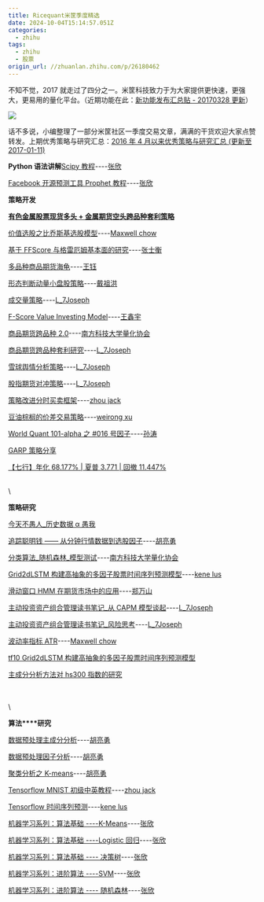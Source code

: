 ```yaml
---
title: Ricequant米筐季度精选
date: 2024-10-04T15:14:57.051Z
categories:
  - zhihu
tags:
  - zhihu
  - 股票
origin_url: //zhuanlan.zhihu.com/p/26180462
---
```

不知不觉，2017 就走过了四分之一。米筐科技致力于为大家提供更快速，更强大，更易用的量化平台。（近期功能在此：[新功能发布汇总贴 - 20170328 更新](https://link.zhihu.com/?target=https%3A//www.ricequant.com/community/topic/765)）

![](https://pic1.zhimg.com/v2-cbcb68a24577c4102c30c0be2fac280e_b.png)

话不多说，小编整理了一部分米筐社区一季度交易文章，满满的干货欢迎大家点赞转发。上期优秀策略与研究汇总：[2016 年 4 月以来优秀策略与研究汇总 (更新至 2017-01-11)](https://link.zhihu.com/?target=https%3A//www.ricequant.com/community/topic/1863/)

**Python 语法讲解**[Scipy 教程](https://link.zhihu.com/?target=https%3A//www.ricequant.com/community/topic/2817//4)----[张欣](https://link.zhihu.com/?target=https%3A//www.ricequant.com/community/user/303036)

[Facebook 开源预测工具 Prophet 教程](https://link.zhihu.com/?target=https%3A//www.ricequant.com/community/topic/2818/)----[张欣](https://link.zhihu.com/?target=https%3A//www.ricequant.com/community/user/303036)

**策略开发**

**[有色金属股票现货多头 + 金属期货空头跨品种套利策略](https://link.zhihu.com/?target=https%3A//www.ricequant.com/community/topic/3027//3)**

[价值选股之比乔斯基选股模型](https://link.zhihu.com/?target=https%3A//www.ricequant.com/community/topic/2808)----[Maxwell chow](https://link.zhihu.com/?target=https%3A//www.ricequant.com/community/user/267236)

[基于 FFScore 与格雷厄姆基本面的研究](https://link.zhihu.com/?target=https%3A//www.ricequant.com/community/topic/2968/)----[张士衡](https://link.zhihu.com/?target=https%3A//www.ricequant.com/community/user/312214)

[多品种商品期货海龟](https://link.zhihu.com/?target=https%3A//www.ricequant.com/community/topic/2733//5)----[王钰](https://link.zhihu.com/?target=https%3A//www.ricequant.com/community/user/166154)

[形态判断动量小盘股策略](https://link.zhihu.com/?target=https%3A//www.ricequant.com/community/topic/2561//2)----[戴祖洪](https://link.zhihu.com/?target=https%3A//www.ricequant.com/community/user/302987)

[成交量策略](https://link.zhihu.com/?target=https%3A//www.ricequant.com/community/topic/2752//4)----[L\_7Joseph](https://link.zhihu.com/?target=https%3A//www.ricequant.com/community/user/276890)

[F-Score Value Investing Model](https://link.zhihu.com/?target=https%3A//www.ricequant.com/community/topic/2952/)----[王鑫宇](https://link.zhihu.com/?target=https%3A//www.ricequant.com/community/user/311808)

[商品期货跨品种 2.0](https://link.zhihu.com/?target=https%3A//www.ricequant.com/community/topic/2837/)----[南方科技大学量化协会](https://link.zhihu.com/?target=https%3A//www.ricequant.com/community/user/312967)

[商品期货跨品种套利研究](https://link.zhihu.com/?target=https%3A//www.ricequant.com/community/topic/2652/)----[L\_7Joseph](https://link.zhihu.com/?target=https%3A//www.ricequant.com/community/user/276890)

[雪球舆情分析策略](https://link.zhihu.com/?target=https%3A//www.ricequant.com/community/topic/2623/)----[L\_7Joseph](https://link.zhihu.com/?target=https%3A//www.ricequant.com/community/user/276890)

[股指期货对冲策略](https://link.zhihu.com/?target=https%3A//www.ricequant.com/community/topic/2576/)----[L\_7Joseph](https://link.zhihu.com/?target=https%3A//www.ricequant.com/community/user/276890)

[策略改进分时买卖框架](https://link.zhihu.com/?target=https%3A//www.ricequant.com/community/topic/2513//2%23share-permormance_content_14248_1334322)----[zhou jack](https://link.zhihu.com/?target=https%3A//www.ricequant.com/community/user/309693)

[豆油棕榈的价差交易策略](https://link.zhihu.com/?target=https%3A//www.ricequant.com/community/topic/2925//5)----[weirong xu](https://link.zhihu.com/?target=https%3A//www.ricequant.com/community/user/311102)

[World Quant 101-alpha 之 #016 号因子](https://link.zhihu.com/?target=https%3A//www.ricequant.com/community/topic/2704//4)----[孙涛](https://link.zhihu.com/?target=https%3A//www.ricequant.com/community/user/267830)

[GARP 策略分享](https://link.zhihu.com/?target=https%3A//www.ricequant.com/community/topic/3039//2)

[【七行】年化 68.177% | 夏普 3.771 | 回撤 11.447%](https://link.zhihu.com/?target=https%3A//www.ricequant.com/community/topic/2422)

\
\


**策略研究**

[今天不愚人\_历史数据 α 愚我](https://link.zhihu.com/?target=https%3A//www.ricequant.com/community/topic/3015/)

[追踪聪明钱 —— 从分钟行情数据到选股因子](https://link.zhihu.com/?target=https%3A//www.ricequant.com/community/topic/2997//4)----[胡亮勇](https://link.zhihu.com/?target=https%3A//www.ricequant.com/community/user/268871)

[分类算法\_随机森林\_模型测试](https://link.zhihu.com/?target=https%3A//www.ricequant.com/community/topic/2841//2)----[南方科技大学量化协会](https://link.zhihu.com/?target=https%3A//www.ricequant.com/community/user/312967)

[Grid2dLSTM 构建高抽象的多因子股票时间序列预测模型](https://link.zhihu.com/?target=https%3A//www.ricequant.com/community/topic/2753//4)----[kene lus](https://link.zhihu.com/?target=https%3A//www.ricequant.com/community/user/301293)

[滑动窗口 HMM 在期货市场中的应用](https://link.zhihu.com/?target=https%3A//www.ricequant.com/community/topic/2679//2)----[郑万山](https://link.zhihu.com/?target=https%3A//www.ricequant.com/community/user/292428)

[主动投资资产组合管理读书笔记\_从 CAPM 模型谈起](https://link.zhihu.com/?target=https%3A//www.ricequant.com/community/topic/2416//2)----[L\_7Joseph](https://link.zhihu.com/?target=https%3A//www.ricequant.com/community/user/276890)

[主动投资资产组合管理读书笔记\_风险思考](https://link.zhihu.com/?target=https%3A//www.ricequant.com/community/topic/2437/)----[L\_7Joseph](https://link.zhihu.com/?target=https%3A//www.ricequant.com/community/user/276890)

[波动率指标 ATR](https://link.zhihu.com/?target=https%3A//www.ricequant.com/community/topic/2397/)----[Maxwell chow](https://link.zhihu.com/?target=https%3A//www.ricequant.com/community/user/267236)

[tf10 Grid2dLSTM 构建高抽象的多因子股票时间序列预测模型](https://link.zhihu.com/?target=https%3A//www.ricequant.com/community/topic/2753//4)

[主成分分析方法对 hs300 指数的研究](https://link.zhihu.com/?target=https%3A//www.ricequant.com/community/topic/3019//4)

\
\
\


**算法****研究**

[数据预处理主成分分析](https://link.zhihu.com/?target=https%3A//www.ricequant.com/community/topic/2584/)----[胡亮勇](https://link.zhihu.com/?target=https%3A//www.ricequant.com/community/user/268871)

[数据预处理因子分析](https://link.zhihu.com/?target=https%3A//www.ricequant.com/community/topic/2664//2)----[胡亮勇](https://link.zhihu.com/?target=https%3A//www.ricequant.com/community/user/268871)

[聚类分析之 K-means](https://link.zhihu.com/?target=https%3A//www.ricequant.com/community/topic/2834)----[胡亮勇](https://link.zhihu.com/?target=https%3A//www.ricequant.com/community/user/268871)

[Tensorflow MNIST 初级中英教程](https://link.zhihu.com/?target=https%3A//www.ricequant.com/community/topic/2872/)----[zhou jack](https://link.zhihu.com/?target=https%3A//www.ricequant.com/community/user/309693)

[Tensorflow 时间序列预测](https://link.zhihu.com/?target=https%3A//www.ricequant.com/community/topic/2524//5)----[kene lus](https://link.zhihu.com/?target=https%3A//www.ricequant.com/community/user/301293)

[机器学习系列：算法基础 ----K-Means](https://link.zhihu.com/?target=https%3A//www.ricequant.com/community/topic/2827/)----[张欣](https://link.zhihu.com/?target=https%3A//www.ricequant.com/community/user/303036)

[机器学习系列：算法基础 ----Logistic 回归](https://link.zhihu.com/?target=https%3A//www.ricequant.com/community/topic/2855/)----[张欣](https://link.zhihu.com/?target=https%3A//www.ricequant.com/community/user/303036)

[机器学习系列：算法基础 ---- 决策树](https://link.zhihu.com/?target=https%3A//www.ricequant.com/community/topic/2835)----[张欣](https://link.zhihu.com/?target=https%3A//www.ricequant.com/community/user/303036)

[机器学习系列：进阶算法 ----SVM](https://link.zhihu.com/?target=https%3A//www.ricequant.com/community/topic/2915)----[张欣](https://link.zhihu.com/?target=https%3A//www.ricequant.com/community/user/303036)

[机器学习系列：进阶算法 ---- 随机森林](https://link.zhihu.com/?target=https%3A//www.ricequant.com/community/topic/2979//2)----[张欣](https://link.zhihu.com/?target=https%3A//www.ricequant.com/community/user/303036)
